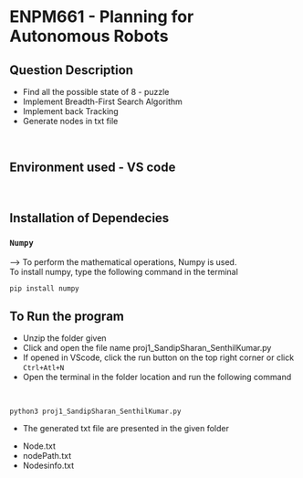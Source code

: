 # ENPM661 - Planning for Autonomous Robots

## Question Description
* Find all the possible state of 8 - puzzle
* Implement Breadth-First Search Algorithm
* Implement back Tracking
* Generate nodes in txt file

<br />

## Environment used - VS code

<br />

## Installation of Dependecies


### `Numpy`

--> To perform the mathematical operations, Numpy is used. 
<br />To install numpy, type the following command in the terminal

```
pip install numpy
```

## To Run the program

- Unzip the folder given
- Click and open the file name proj1_SandipSharan_SenthilKumar.py
- If opened in VScode, click the run button on the top right corner or click `Ctrl+Atl+N`
- Open the terminal in the folder location and run the following command
</br>

```
python3 proj1_SandipSharan_SenthilKumar.py
```
- The generated txt file are presented in the given folder 
* Node.txt
* nodePath.txt
* Nodesinfo.txt





